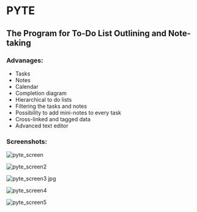 # PYTE
## The Program for To-Do List Outlining and Note-taking

### Advanages:
- Tasks
- Notes
- Calendar
- Completion diagram
- Hierarchical to do lists
- Filtering the tasks and notes
- Possibility to add mini-notes to every task
- Cross-linked and tagged data
- Advanced text editor

### Screenshots: 
![pyte_screen](https://user-images.githubusercontent.com/24477663/30322091-02b4c208-97c1-11e7-9ddd-4cf2849c99a0.jpg)

![pyte_screen2](https://user-images.githubusercontent.com/24477663/30322110-0fee90a2-97c1-11e7-97d3-370038c43deb.jpg)

![pyte_screen3 jpg](https://user-images.githubusercontent.com/24477663/30322124-1a7f1afa-97c1-11e7-9abf-a806344f5898.png)

![pyte_screen4](https://user-images.githubusercontent.com/24477663/30322143-252c4aae-97c1-11e7-988a-987b52ff2c54.jpg)

![pyte_screen5](https://user-images.githubusercontent.com/24477663/30322161-34872992-97c1-11e7-8bd3-76119c9ba279.jpg)
